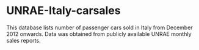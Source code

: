 # UNRAE-Italy-carsales
This database lists number of passenger cars sold in Italy from December 2012 onwards. Data was obtained from publicly available UNRAE monthly sales reports.
